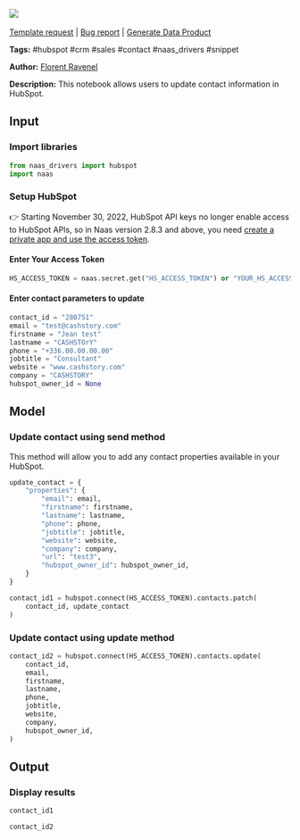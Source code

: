 <a href="https://app.naas.ai/user-redirect/naas/downloader?url=https://raw.githubusercontent.com/jupyter-naas/awesome-notebooks/master/HubSpot/HubSpot_Update_contact.ipynb" target="_parent"><img src="https://naasai-public.s3.eu-west-3.amazonaws.com/open_in_naas.svg"/></a><br><br><a href="https://github.com/jupyter-naas/awesome-notebooks/issues/new?assignees=&labels=&template=template-request.md&title=Tool+-+Action+of+the+notebook+">Template request</a> | <a href="https://github.com/jupyter-naas/awesome-notebooks/issues/new?assignees=&labels=bug&template=bug_report.md&title=HubSpot+-+Update+contact:+Error+short+description">Bug report</a> | <a href="https://app.naas.ai/user-redirect/naas/downloader?url=https://raw.githubusercontent.com/jupyter-naas/awesome-notebooks/master/Naas/Naas_Start_data_product.ipynb" target="_parent">Generate Data Product</a>

**Tags:** #hubspot #crm #sales #contact #naas_drivers #snippet

**Author:** [Florent Ravenel](https://www.linkedin.com/in/florent-ravenel/)

**Description:** This notebook allows users to update contact information in HubSpot.

## Input

### Import libraries


```python
from naas_drivers import hubspot
import naas
```

### Setup HubSpot
👉 Starting November 30, 2022, HubSpot API keys no longer enable access to HubSpot APIs, so in Naas version 2.8.3 and above, you need [create a private app and use the access token](https://developers.hubspot.com/docs/api/private-apps).

#### Enter Your Access Token


```python
HS_ACCESS_TOKEN = naas.secret.get("HS_ACCESS_TOKEN") or "YOUR_HS_ACCESS_TOKEN"
```

#### Enter contact parameters to update


```python
contact_id = "280751"
email = "test@cashstory.com"
firstname = "Jean test"
lastname = "CASHSTOrY"
phone = "+336.00.00.00.00"
jobtitle = "Consultant"
website = "www.cashstory.com"
company = "CASHSTORY"
hubspot_owner_id = None
```

## Model

### Update contact using send method
This method will allow you to add any contact properties available in your HubSpot.


```python
update_contact = {
    "properties": {
        "email": email,
        "firstname": firstname,
        "lastname": lastname,
        "phone": phone,
        "jobtitle": jobtitle,
        "website": website,
        "company": company,
        "url": "test3",
        "hubspot_owner_id": hubspot_owner_id,
    }
}

contact_id1 = hubspot.connect(HS_ACCESS_TOKEN).contacts.patch(
    contact_id, update_contact
)
```

### Update contact using update method


```python
contact_id2 = hubspot.connect(HS_ACCESS_TOKEN).contacts.update(
    contact_id,
    email,
    firstname,
    lastname,
    phone,
    jobtitle,
    website,
    company,
    hubspot_owner_id,
)
```

## Output

### Display results


```python
contact_id1
```


```python
contact_id2
```
